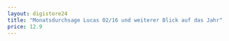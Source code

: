 ```yaml
---
layout: digistore24
title: "Monatsdurchsage Lucas 02/16 und weiterer Blick auf das Jahr"
price: 12.9
---
```

